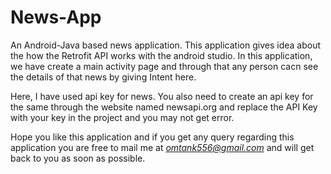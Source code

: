 # News-App

An Android-Java based news application. This application gives idea about the how the Retrofit API works with the android studio.
In this application, we have create a main activity page and through that any person cacn see the details of that news by giving Intent here.

Here, I have used api key for news. You also need to create an api key for the same through the website named newsapi.org and replace the API Key with your key in the project and  you may not get error.

Hope you like this application and if you get any query regarding this application you are free to mail me at *omtank556@gmail.com* and will get back to you as soon as possible.
